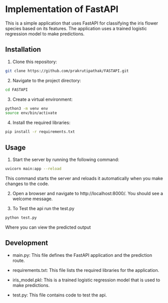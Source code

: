 
# Implementation of FastAPI

This is a simple application that uses FastAPI for classifying the iris flower species based on its features. The application uses a trained logistic regression model to make predictions.





## Installation

1. Clone this repository:

```bash
git clone https://github.com/prakrutipathak/FASTAPI.git
```
2. Navigate to the project directory:

```bash
cd FASTAPI
```
3. Create a virtual environment:

```bash
python3 -m venv env
source env/bin/activate
```
4. Install the required libraries:
```bash
pip install -r requirements.txt
```

## Usage
1. Start the server by running the following command:
 ```bash
uvicorn main:app --reload
```
This command starts the server and reloads it automatically when you make changes to the code.

2. Open a browser and navigate to http://localhost:8000/. You should see a welcome message.

3. To Test the api run the test.py
```bash
python test.py
```
Where you can view the predicted output

## Development
- main.py: This file defines the FastAPI application and the prediction route.

- requirements.txt: This file lists the required libraries for the application.
- iris_model.pkl: This is a trained logistic regression model that is used to make predictions.
- test.py: This file contains code to test the api.



 
    

